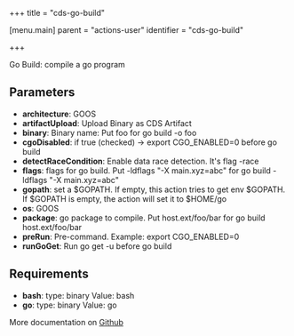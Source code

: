 +++
title = "cds-go-build"

[menu.main]
parent = "actions-user"
identifier = "cds-go-build"

+++

Go Build: compile a go program

## Parameters

* **architecture**: GOOS
* **artifactUpload**: Upload Binary as CDS Artifact
* **binary**: Binary name: Put foo for go build -o foo
* **cgoDisabled**: if true (checked) -> export CGO_ENABLED=0 before go build
* **detectRaceCondition**: Enable data race detection. It's flag -race
* **flags**: flags for go build. Put -ldflags "-X main.xyz=abc" for go build -ldflags "-X main.xyz=abc"
* **gopath**: set a $GOPATH. If empty, this action tries to get env $GOPATH. If $GOPATH is empty, the action will set it to $HOME/go
* **os**: GOOS
* **package**: go package to compile. Put host.ext/foo/bar for go build host.ext/foo/bar
* **preRun**: Pre-command. Example: export CGO_ENABLED=0
* **runGoGet**: Run go get -u before go build


## Requirements

* **bash**: type: binary Value: bash
* **go**: type: binary Value: go


More documentation on [Github](https://github.com/ovh/cds/tree/master/contrib/actions/cds-go-build.hcl)
